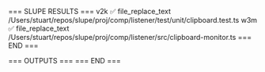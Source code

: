 === SLUPE RESULTS ===
v2k ✅ file_replace_text /Users/stuart/repos/slupe/proj/comp/listener/test/unit/clipboard.test.ts
w3m ✅ file_replace_text /Users/stuart/repos/slupe/proj/comp/listener/src/clipboard-monitor.ts
=== END ===

=== OUTPUTS ===
=== END ===